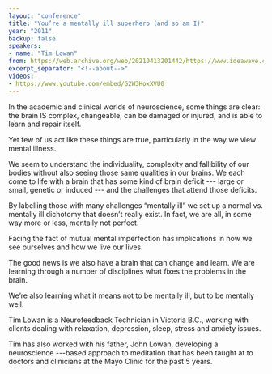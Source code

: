 ```yaml
---
layout: "conference"
title: "You’re a mentally ill superhero (and so am I)"
year: "2011"
backup: false
speakers:
- name: "Tim Lowan"
from: https://web.archive.org/web/20210413201442/https://www.ideawave.ca/2011-conference/youre-a-mentally-ill-superhero-and-so-am-i
excerpt_separator: "<!--about-->"
videos:
- https://www.youtube.com/embed/G2W3HoxXVU0
---
```


In the academic and clinical worlds of neuroscience, some things are clear:
the brain IS complex, changeable, can be damaged or injured, and is able to
learn and repair itself.  

Yet few of us act like these things are true, particularly in the way we view
mental illness.  

We seem to understand the individuality, complexity and fallibility of our
bodies without also seeing those same qualities in our brains. We each come to
life with a brain that has some kind of brain deficit --- large or small,
genetic or induced --- and the challenges that attend those deficits.  

By labelling those with many challenges “mentally ill” we set up a normal vs.
mentally ill dichotomy that doesn’t really exist. In fact, we are all, in some
way more or less, mentally not perfect.  

Facing the fact of mutual mental imperfection has implications in how we see
ourselves and how we live our lives.  

The good news is we also have a brain that can change and learn. We are
learning through a number of disciplines what fixes the problems in the brain.

We’re also learning what it means not to be mentally ill, but to be mentally
well.

<!--about-->

Tim Lowan is a Neurofeedback Technician in Victoria B.C., working with
clients dealing with relaxation, depression, sleep, stress and anxiety issues.  

Tim has also worked with his father, John Lowan, developing a neuroscience
---based approach to meditation that has been taught at to doctors and
clinicians at the Mayo Clinic for the past 5 years.
